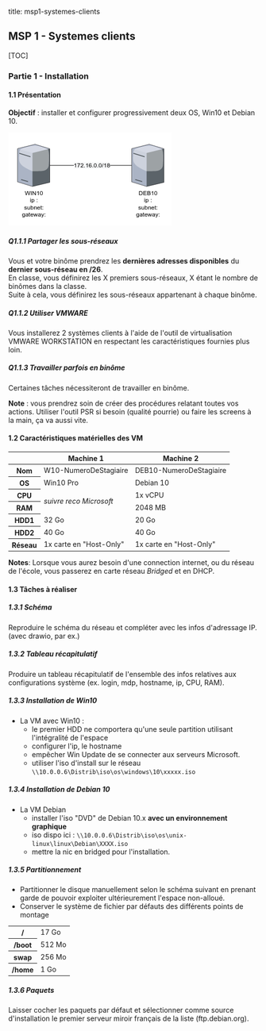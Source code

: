 title: msp1-systemes-clients

## MSP 1 - Systemes clients

[TOC]



### Partie 1 - Installation
#### 1.1 Présentation

**Objectif** : installer et configurer progressivement deux OS, Win10 et Debian 10.

![Réseau](.ressources/img/reseau.png)

##### Q1.1.1 Partager les sous-réseaux
Vous et votre binôme prendrez les **dernières adresses disponibles** du **dernier sous-réseau en /26**.<br>En classe, vous définirez les X premiers sous-réseaux, X étant le nombre de binômes dans la classe.<br>Suite à cela, vous définirez les sous-réseaux appartenant à chaque binôme.

##### Q1.1.2 Utiliser VMWARE
Vous installerez 2 systèmes clients à l'aide de l'outil de virtualisation VMWARE WORKSTATION en respectant les caractéristiques fournies plus loin.

##### Q1.1.3 Travailler parfois en binôme
Certaines tâches nécessiteront de travailler en binôme.

**Note** : vous prendrez soin de créer des procédures relatant toutes vos actions. Utiliser l'outil PSR si besoin (qualité pourrie) ou faire les screens à la main, ça va aussi vite.

#### 1.2 Caractéristiques matérielles des VM

<table class="table">
  <thead class="thead-dark">
		<tr>
			<th scope="row"></th>
			<th scope="row">Machine 1</th>
			<th scope="row">Machine 2</th>
		</tr>
	</thead>
	<tbody>
		<tr>
			<th scope="col">Nom</th>
			<td scope="col">W10-NumeroDeStagiaire </td>
			<td scope="col">DEB10-NumeroDeStagiaire</td>
		</tr>
		<tr>
			<th scope="col">OS</th>
			<td scope="col">Win10 Pro</td>
			<td scope="col">Debian 10</td>
		</tr>
		<tr>
			<th scope="col">CPU</th>
			<td scope="col" rowspan="2"><i>suivre reco Microsoft</i></td>
			<td scope="col">1x vCPU</td>
		</tr>
		<tr>
			<th scope="col">RAM</th>
			<td scope="col">2048 MB</td>
		</tr>
		<tr>
			<th scope="col">HDD1</th>
			<td scope="col">32 Go</td>
			<td scope="col">20 Go</td>
		</tr>
		<tr>
			<th scope="col">HDD2</th>
			<td scope="col">40 Go</td>
			<td scope="col">40 Go</td>
		</tr>
		<tr>
			<th scope="col">Réseau</th>
			<td scope="col">1x carte en "Host-Only"</td>
			<td scope="col">1x carte en "Host-Only"</td>
		</tr>
	</tbody>
</table>

**Notes**: Lorsque vous aurez besoin d'une connection internet, ou du réseau de l'école, vous passerez en carte réseau *Bridged* et en DHCP.


#### 1.3 Tâches à réaliser

##### 1.3.1 Schéma

Reproduire le schéma du réseau et compléter avec les infos d'adressage IP. (avec drawio, par ex.)

##### 1.3.2 Tableau récapitulatif

Produire un tableau récapitulatif de l'ensemble des infos relatives aux configurations système (ex. login, mdp, hostname, ip, CPU, RAM).

##### 1.3.3 Installation de Win10

- La VM avec Win10 :
	+ le premier HDD ne comportera qu'une seule partition utilisant l'intégralité de l'espace
	+ configurer l'ip, le hostname
	+ empêcher Win Update de se connecter aux serveurs Microsoft.
	+ utiliser l'iso d'install sur le réseau `\\10.0.0.6\Distrib\iso\os\windows\10\xxxxx.iso`

##### 1.3.4 Installation de Debian 10
- La VM Debian 
	+ installer l'iso "DVD" de Debian 10.x **avec un environnement graphique**
	+ iso dispo ici : `\\10.0.0.6\Distrib\iso\os\unix-linux\linux\Debian\XXXX.iso`
	+ mettre la nic en bridged pour l'installation.

##### 1.3.5 Partitionnement

- Partitionner le disque manuellement selon le schéma suivant en prenant garde de pouvoir exploiter ultérieurement l'espace non-alloué.
- Conserver le système de fichier par défauts des différents points de montage

<table class="table">
	<tbody>
		<tr>
			<th scope="col">/</th>
			<td>17 Go</td>
		</tr>
		<tr>
			<th scope="col">/boot</th>
			<td>512 Mo</td>
		</tr>
		<tr>
			<th scope="col">swap</th>
			<td>256 Mo</td>
		</tr>
		<tr>
			<th scope="col">/home</th>
			<td>1 Go</td>
		</tr>
	</tbody>
</table>

##### 1.3.6 Paquets

Laisser cocher les paquets par défaut et sélectionner comme source d'installation le premier serveur miroir français de la liste (ftp.debian.org). 











<!-- CSS only -->
<link href="https://cdn.jsdelivr.net/npm/bootstrap@5.2.0/dist/css/bootstrap.min.css" rel="stylesheet" integrity="sha384-gH2yIJqKdNHPEq0n4Mqa/HGKIhSkIHeL5AyhkYV8i59U5AR6csBvApHHNl/vI1Bx" crossorigin="anonymous">
<!-- JavaScript Bundle with Popper -->
<script src="https://cdn.jsdelivr.net/npm/bootstrap@5.2.0/dist/js/bootstrap.bundle.min.js" integrity="sha384-A3rJD856KowSb7dwlZdYEkO39Gagi7vIsF0jrRAoQmDKKtQBHUuLZ9AsSv4jD4Xa" crossorigin="anonymous"></script>
